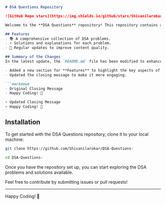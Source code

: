 ```markdown
# DSA Questions Repository

![GitHub Repo stars](https://img.shields.io/github/stars/Shivanilarokar/DSA-Questions-) ![GitHub forks](https://img.shields.io/github/forks/Shivanilarokar/DSA-Questions-) ![GitHub issues](https://img.shields.io/github/issues/Shivanilarokar/DSA-Questions-)

Welcome to the **DSA Questions** repository! This repository contains a collection of Data Structures and Algorithms (DSA) problems designed to help you enhance your coding skills.

## Features
- 📚 A comprehensive collection of DSA problems.
- ⚡ Solutions and explanations for each problem.
- 🚀 Regular updates to improve content quality.

## Summary of the Changes
In the latest update, the `README.md` file has been modified to enhance clarity and improve formatting. Here are the key changes made:

- Added a new section for **Features** to highlight the key aspects of the repository.
- Updated the closing message to make it more engaging.

```markdown
- Original Closing Message
- Happy Coding! 🚀

+ Updated Closing Message
+ Happy Coding! 🎉
```

## Installation
To get started with the DSA Questions repository, clone it to your local machine:

```bash
git clone https://github.com/Shivanilarokar/DSA-Questions-
```

```bash
cd DSA-Questions-
```

Once you have the repository set up, you can start exploring the DSA problems and solutions available.

Feel free to contribute by submitting issues or pull requests!

---

Happy Coding! 🎉
```
